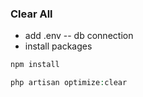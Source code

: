 ### Clear All

- add .env
-- db connection
- install packages

```bash
npm install
```

```php
php artisan optimize:clear
```
